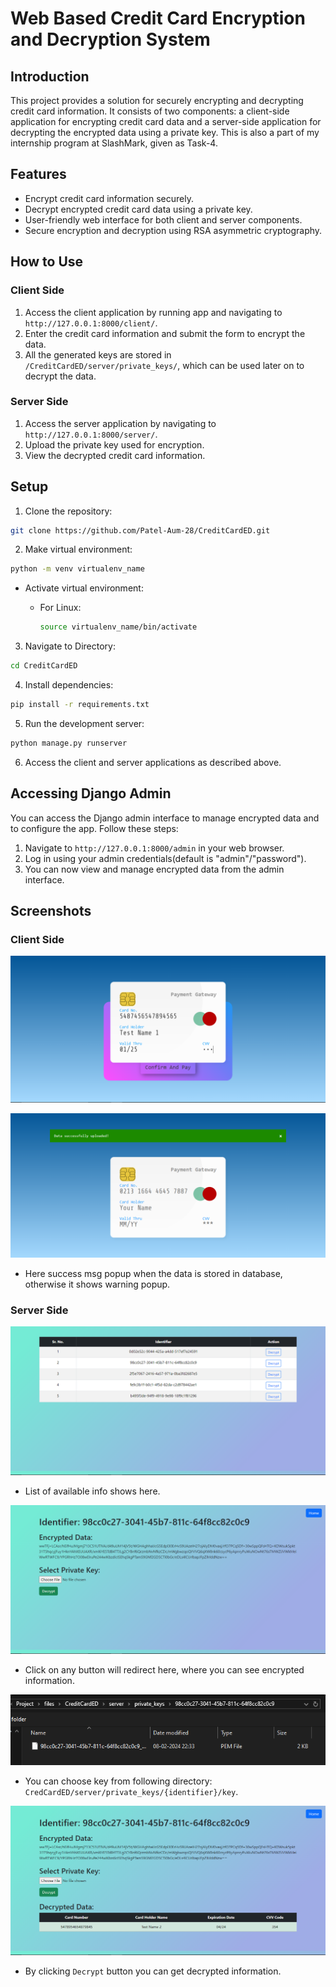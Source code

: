 # Web Based Credit Card Encryption and Decryption System

<!---
[![License](https://img.shields.io/github/license/Patel-Aum-28/CreditCardED)](https://github.com/Patel-Aum-28/CreditCardED/blob/master/LICENSE)
[![GitHub Issues](https://img.shields.io/github/issues/Patel-Aum-28/CreditCardED)](https://github.com/Patel-Aum-28/CreditCardED/issues)
[![GitHub Forks](https://img.shields.io/github/forks/Patel-Aum-28/CreditCardED)](https://github.com/Patel-Aum-28/CreditCardED/network)
[![GitHub Stars](https://img.shields.io/github/stars/Patel-Aum-28/CreditCardED)](https://github.com/Patel-Aum-28/CreditCardED/stargazers)
--->

## Introduction
This project provides a solution for securely encrypting and decrypting credit card information. It consists of two components: a client-side application for encrypting credit card data and a server-side application for decrypting the encrypted data using a private key. This is also a part of my internship program at SlashMark, given as Task-4.

## Features
- Encrypt credit card information securely.
- Decrypt encrypted credit card data using a private key.
- User-friendly web interface for both client and server components.
- Secure encryption and decryption using RSA asymmetric cryptography.

## How to Use

### Client Side
1. Access the client application by running app and navigating to `http://127.0.0.1:8000/client/`.
2. Enter the credit card information and submit the form to encrypt the data.
3. All the generated keys are stored in `/CreditCardED/server/private_keys/`, which can be used later on to decrypt the data.

### Server Side
1. Access the server application by navigating to `http://127.0.0.1:8000/server/`.
2. Upload the private key used for encryption.
3. View the decrypted credit card information.

## Setup
1. Clone the repository:
```bash
git clone https://github.com/Patel-Aum-28/CreditCardED.git
```

2. Make virtual environment:
```bash
python -m venv virtualenv_name
```
- Activate virtual environment:

    - For Linux:
        ```bash
        source virtualenv_name/bin/activate
        ```

3. Navigate to Directory:
```bash
cd CreditCardED
```

4. Install dependencies:
```bash
pip install -r requirements.txt
```

5. Run the development server:
```bash
python manage.py runserver
```

6. Access the client and server applications as described above.

## Accessing Django Admin
You can access the Django admin interface to manage encrypted data and to configure the app. Follow these steps:

1. Navigate to `http://127.0.0.1:8000/admin` in your web browser.
2. Log in using your admin credentials(default is "admin"/"password").
3. You can now view and manage encrypted data from the admin interface.

## Screenshots

### Client Side
![Client Interface Data Entry](img/Client-1.png)

![Client Interface Success](img/Client-2.png)
- Here success msg popup when the data is stored in database, otherwise it shows warning popup.

### Server Side
![Server Data List](img/Server-1.PNG)
- List of available info shows here.

![Server Data Decrypt-1](img/Server-2.PNG)
- Click on any button will redirect here, where you can see encrypted information.

![Server Data Decrypt-2](img/Server-3.PNG)
- You can choose key from following directory:
`CredCardED/server/private_keys/{identifier}/key`.

![Server Data Decrypt-3](img/Server-4.PNG)
- By clicking `Decrypt` button you can get decrypted information.
